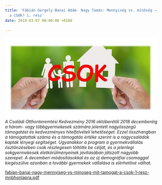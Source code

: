 ```yaml
---
title: 'Fábián Gergely-Banai Ádám- Nagy Tamás: Mennyiség vs. minőség – Mit támogat
  a CSOK? 1. rész'
date: 2019-03-07 00:00:00 +0100

---
```

![](/uploads/Csok-2019-összege-feltételei-részletei-777x409.jpg)_A Családi Otthonteremtési Kedvezmény 2016 októberétől 2018 decemberéig a három- vagy többgyermekesek számára jelentett nagyösszegű támogatást és kedvezményes hitelfelvételi lehetőséget. Ezzel összhangban a támogatottak száma és a támogatás értéke szerint is a nagycsaládok kaptak lényegi segítséget. Ugyanakkor a program a gyermekvállalás ösztönzésében csak részlegesen töltötte be célját, és a jelenlegi sokgyermekesek életkörülményeinek javításában játszott nagyobb szerepet. A decemberi módosításokkal és az új demográfiai csomaggal kiegészülve azonban a további gyermekek vállalása is elérhetővé válhat._

[fabian-banai-nagy-mennyiseg-vs-minoseg-mit-tamogat-a-csok-1-resz-mnbhonlapra.pdf](/uploads/fabian-banai-nagy-mennyiseg-vs-minoseg-mit-tamogat-a-csok-1-resz-mnbhonlapra.pdf "fabian-banai-nagy-mennyiseg-vs-minoseg-mit-tamogat-a-csok-1-resz-mnbhonlapra.pdf")